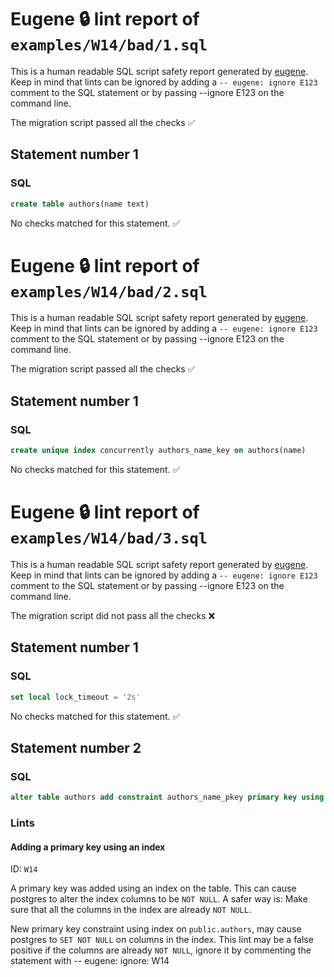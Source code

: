 # Eugene 🔒 lint report of `examples/W14/bad/1.sql`

This is a human readable SQL script safety report generated by [eugene](https://github.com/kaaveland/eugene). Keep in mind that lints can be ignored by adding a `-- eugene: ignore E123` comment to the SQL statement or by passing --ignore E123 on the command line.

The migration script passed all the checks ✅

## Statement number 1

### SQL

```sql
create table authors(name text)
```

No checks matched for this statement. ✅


# Eugene 🔒 lint report of `examples/W14/bad/2.sql`

This is a human readable SQL script safety report generated by [eugene](https://github.com/kaaveland/eugene). Keep in mind that lints can be ignored by adding a `-- eugene: ignore E123` comment to the SQL statement or by passing --ignore E123 on the command line.

The migration script passed all the checks ✅

## Statement number 1

### SQL

```sql
create unique index concurrently authors_name_key on authors(name)
```

No checks matched for this statement. ✅


# Eugene 🔒 lint report of `examples/W14/bad/3.sql`

This is a human readable SQL script safety report generated by [eugene](https://github.com/kaaveland/eugene). Keep in mind that lints can be ignored by adding a `-- eugene: ignore E123` comment to the SQL statement or by passing --ignore E123 on the command line.

The migration script did not pass all the checks ❌

## Statement number 1

### SQL

```sql
set local lock_timeout = '2s'
```

No checks matched for this statement. ✅

## Statement number 2

### SQL

```sql
alter table authors add constraint authors_name_pkey primary key using index authors_name_key
```

### Lints

#### Adding a primary key using an index

ID: `W14`

A primary key was added using an index on the table. This can cause postgres to alter the index columns to be `NOT NULL`. A safer way is: Make sure that all the columns in the index are already `NOT NULL`.

New primary key constraint using index on `public.authors`, may cause postgres to `SET NOT NULL` on columns in the index. This lint may be a false positive if the columns are already `NOT NULL`, ignore it by commenting the statement with -- eugene: ignore: W14

